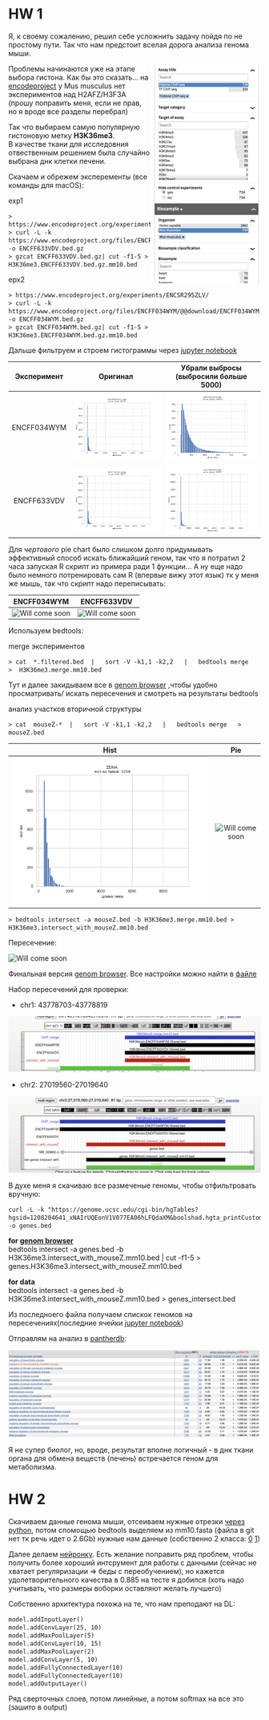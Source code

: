 # HW 1

Я, к своему сожалению, решил себе усложнить задачу пойдя по не простому пути. Так что нам предстоит вселая дорога анализа генома мыши. 

<img src="/img/mouse_no_needed_hist.png" alt="" width="220" align="right"/>

Проблемы начинаются уже на этапе выбора гистона. Как бы это сказать... на [encodeproject](https://www.encodeproject.org/search/?type=Experiment&control_type!=*&assay_term_name=ChIP-seq&status=released&assay_title=Histone+ChIP-seq&replicates.library.biosample.donor.organism.scientific_name=Homo+sapiens&replicates.library.biosample.donor.organism.scientific_name=Mus+musculus)
у Mus musculus нет экспериментов над H2AFZ/H3F3A (прошу поправить меня, если не прав, но я вроде все разделы перебрал)

Так что выбираем самую популярную гистоновую метку **H3K36me3**.\
В качестве ткани для исследовния отвественным решением была случайно выбрана днк клетки печени.

Скачаем и обрежем эксперементы (все команды для macOS):

exp1
```` 
> https://www.encodeproject.org/experiments/ENCSR149GYK/
> curl -L -k https://www.encodeproject.org/files/ENCFF633VDV/@@download/ENCFF633VDV.bed.gz -o ENCFF633VDV.bed.gz
> gzcat ENCFF633VDV.bed.gz| cut -f1-5 > H3K36me3.ENCFF633VDV.bed.gz.mm10.bed
```` 

epx2
```` 
> https://www.encodeproject.org/experiments/ENCSR295ZLV/
> curl -L -k https://www.encodeproject.org/files/ENCFF034WYM/@@download/ENCFF034WYM.bed.gz -o ENCFF034WYM.bed.gz
> gzcat ENCFF034WYM.bed.gz| cut -f1-5 > H3K36me3.ENCFF034WYM.bed.gz.mm10.bed
```` 

Дальше фильтруем и строем гистограммы через [jupyter notebook](/src/Graphs_hw1.ipynb)

Эксперимент | Оригинал            |  Убрали выбросы (выбросили больше 5000)
:-------------------------:|:-------------------------:|:-------------------------:
ENCFF034WYM | ![](/img/ENCFF034WYM_nofilter.png)  |  ![](/img/ENCFF034WYM_filter.png)
ENCFF633VDV | ![](/img/ENCFF633VDV_nofilter.png)  |  ![](/img/ENCFF633VDV_filter.png)

Для *чертового* pie chart было слишком долго придумывать эффективный способ искать ближайший геном, так что я потратил 2 часа запуская R скрипт из примера ради 1 функции... А ну еще надо было немного потренировать сам R (впервые вижу этот язык) тк у меня же мышь, так что скрипт надо переписывать:

ENCFF034WYM            |  ENCFF633VDV
:-------------------------:|:-------------------------:
![Will come soon](/img/)  |  ![Will come soon](/img/)

Используем bedtools:

merge экспериментов
````
> cat  *.filtered.bed  |   sort -V -k1,1 -k2,2   |   bedtools merge   >  H3K36me3.merge.mm10.bed
```` 

Тут и далее закидываем все в 
[genom browser](https://genome.ucsc.edu/cgi-bin/hgTracks?db=mm10&lastVirtModeType=default&lastVirtModeExtraState=&virtModeType=default&virtMode=0&nonVirtPosition=&position=chr1%3A43778741%2D43778780&hgsid=1208521687_4cseGCUHrBoxb5ehJNJxLLhMEobG)
,чтобы удобно просматривать/ искать пересечения и смотреть на результаты bedtools

анализ участков вторичной структуры
````
> cat  mouseZ-*  |   sort -V -k1,1 -k2,2   |   bedtools merge   >  mouseZ.bed 
````

Hist            |  Pie
:-------------------------:|:-------------------------:
![](/img/ZDNA.png)  |  ![Will come soon](/img/)

```
> bedtools intersect -a mouseZ.bed -b H3K36me3.merge.mm10.bed > H3K36me3.intersect_with_mouseZ.mm10.bed
```

Пересечение:

![Will come soon](/img/)

Финальная версия [genom browser](https://genome.ucsc.edu/cgi-bin/hgTracks?db=mm10&lastVirtModeType=default&lastVirtModeExtraState=&virtModeType=default&virtMode=0&nonVirtPosition=&position=chr1%3A43778741%2D43778780&hgsid=1208521687_4cseGCUHrBoxb5ehJNJxLLhMEobG). Все настройки можно найти в [файле](/settings_genome_browser)

Набор пересечений для проверки:

+ chr1: 43778703-43778819

![](/img/genome_browser_fin_1.png)

+ chr2: 27019560-27019640

![](/img/genome_browser_fin.png)


В духе меня я скачиваю все размеченые геномы, чтобы отфильтровать вручную:
```` 
curl -L -k "https://genome.ucsc.edu/cgi-bin/hgTables?hgsid=1208204641_xNAIrUQEonV1V077EA06hLFQdaXM&boolshad.hgta_printCustomTrackHeaders=0&hgta_ctName=tb_ncbiRefSeq&hgta_ctDesc=table+browser+query+on+ncbiRefSeq&hgta_ctVis=pack&hgta_ctUrl=&fbQual=whole&fbUpBases=200&fbExonBases=0&fbIntronBases=0&fbDownBases=200&hgta_doGetBed=get+BED" -o genes.bed
```` 

**for [genom browser](https://genome.ucsc.edu/cgi-bin/hgTracks?db=mm10&lastVirtModeType=default&lastVirtModeExtraState=&virtModeType=default&virtMode=0&nonVirtPosition=&position=chr1%3A43778741%2D43778780&hgsid=1208521687_4cseGCUHrBoxb5ehJNJxLLhMEobG)**\
bedtools intersect -a genes.bed -b H3K36me3.intersect_with_mouseZ.mm10.bed | cut -f1-5 > genes.H3K36me3.intersect_with_mouseZ.mm10.bed

**for data**\
bedtools intersect -a genes.bed -b H3K36me3.intersect_with_mouseZ.mm10.bed > genes_intersect.bed 

Из последноего файла получаем спискок геномов на пересечениях(последние ячейки [jupyter notebook](/src/Graphs_hw1.ipynb))

Отправлям на анализ в [pantherdb](http://pantherdb.org/):

![](/img/pantherdb_GO_analysis.png)

Я не супер биолог, но, вроде, результат вполне логичный - в днк ткани органа для обмена веществ (печень) встречается геном для метаболизма.

# HW 2

Скачиваем данные генома мыши, отсеиваем нужные отрезки [через python](/src/Mapping_hw2.ipynbb), потом спомощью bedtools выделяем из mm10.fasta (файла в git нет тк речь идет о 2.6Gb) нужные нам данные (собственно 2 класса: [0](/data/mm10_neg.fa) [1](/data/mm10_pos.fa))

Далее делаем [нейронку](/src/Network_hw2.ipynb). Есть желание поправить ряд проблем, чтобы получить более хороший интсрумент для работы с данными (сейчас не хватает регуляризации => беды с переобучением), но кажется удолетворительного качества в 0.885 на тесте я добился (хоть надо учитывать, что размеры воборки оставляют желать лучшего) 

Собственно архитектура похожа на те, что нам преподают на DL:

```
model.addInputLayer()
model.addConvLayer(25, 10)
model.addMaxPoolLayer(5)
model.addConvLayer(10, 15)
model.addMaxPoolLayer(2)
model.addConvLayer(5, 10)
model.addFullyConnectedLayer(10)
model.addFullyConnectedLayer(10)
model.addOutputLayer()
```

Ряд сверточных слоев, потом линейные, а потом softmax на все это (зашито в output)
